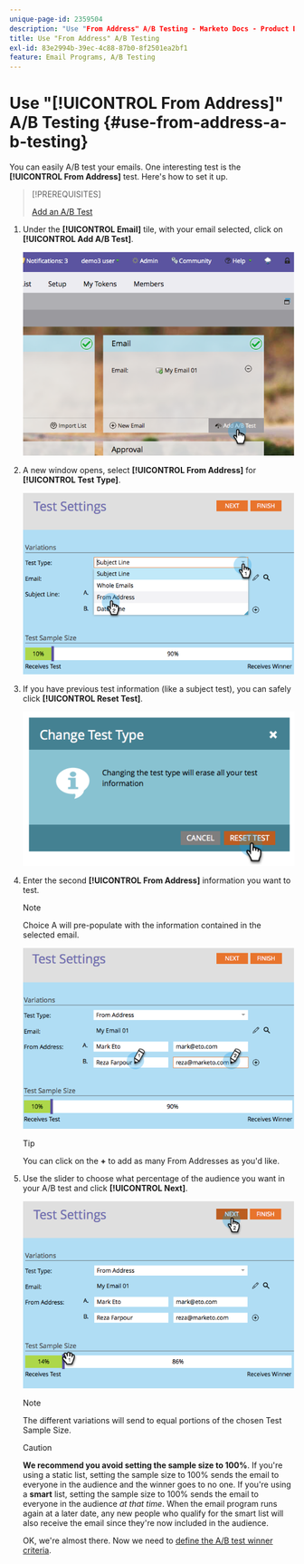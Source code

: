 ```yaml
---
unique-page-id: 2359504
description: "Use "From Address" A/B Testing - Marketo Docs - Product Documentation"
title: Use "From Address" A/B Testing
exl-id: 83e2994b-39ec-4c88-87b0-8f2501ea2bf1
feature: Email Programs, A/B Testing
---
```

# Use "[!UICONTROL From Address]" A/B Testing {#use-from-address-a-b-testing}

You can easily A/B test your emails. One interesting test is the **[!UICONTROL From Address]** test. Here's how to set it up.

>[!PREREQUISITES]
>
>[Add an A/B Test](/help/marketo/product-docs/email-marketing/email-programs/email-program-actions/email-test-a-b-test/add-an-a-b-test.md)

1. Under the **[!UICONTROL Email]** tile, with your email selected, click on **[!UICONTROL Add A/B Test]**.

   ![](assets/image2014-9-12-15-3a32-3a8.png)

1. A new window opens, select **[!UICONTROL From Address]** for **[!UICONTROL Test Type]**.

   ![](assets/image2014-9-12-15-3a32-3a22.png)

1. If you have previous test information (like a subject test), you can safely click **[!UICONTROL Reset Test]**.

   ![](assets/image2014-9-12-15-3a32-3a28.png)

1. Enter the second **[!UICONTROL From Address]** information you want to test.

   >[!NOTE]
   >
   >Choice A will pre-populate with the information contained in the selected email.

   ![](assets/image2014-9-12-15-3a32-3a34.png)

   >[!TIP]
   >
   >You can click on the **+** to add as many From Addresses as you'd like.

1. Use the slider to choose what percentage of the audience you want in your A/B test and click **[!UICONTROL Next]**.

   ![](assets/image2014-9-12-15-3a33-3a41.png)

   >[!NOTE]
   >
   >The different variations will send to equal portions of the chosen Test Sample Size.

   >[!CAUTION]
   >
   >**We recommend you avoid setting the sample size to 100%**. If you're using a static list, setting the sample size to 100% sends the email to everyone in the audience and the winner goes to no one. If you're using a **smart** list, setting the sample size to 100% sends the email to everyone in the audience _at that time_. When the email program runs again at a later date, any new people who qualify for the smart list will also receive the email since they're now included in the audience.

   OK, we're almost there. Now we need to [define the A/B test winner criteria](/help/marketo/product-docs/email-marketing/email-programs/email-program-actions/email-test-a-b-test/define-the-a-b-test-winner-criteria.md).
